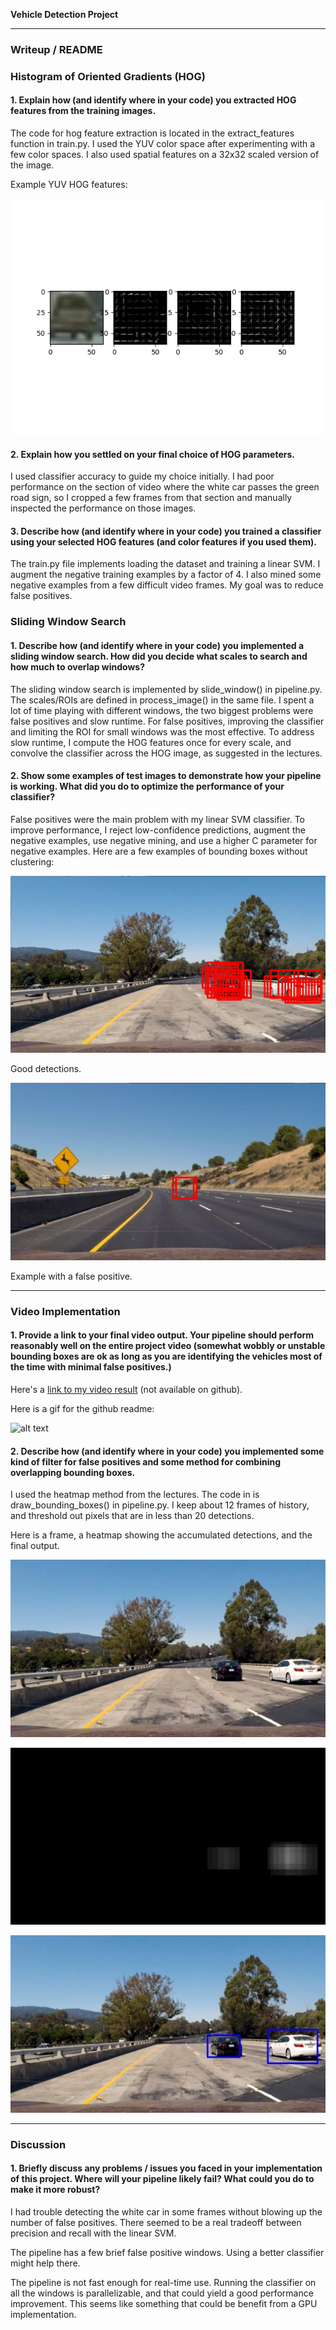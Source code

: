 

**Vehicle Detection Project**

[//]: # (Image References)
[image1]: ./output_images/hog.png
[image2]: ./output_images/detections3.jpg
[image3]: ./output_video.gif
[image4]: ./output_images/detections5.jpg

[image5]: ./output_images/original1000.jpg
[image6]: ./output_images/heatmap1000.jpg
[image7]: ./output_images/final1000.jpg

---
### Writeup / README

### Histogram of Oriented Gradients (HOG)

#### 1. Explain how (and identify where in your code) you extracted HOG features from the training images.

The code for hog feature extraction is located in the extract_features function in train.py. I used the YUV color space after experimenting with a few color spaces. I also used spatial features on a 32x32 scaled version of the image.

Example YUV HOG features:

![alt text][image1]


#### 2. Explain how you settled on your final choice of HOG parameters.

I used classifier accuracy to guide my choice initially. I had poor performance on the section of video where the white car passes the green road sign, so I cropped a few frames from that section and manually inspected the performance on those images.

#### 3. Describe how (and identify where in your code) you trained a classifier using your selected HOG features (and color features if you used them).

The train.py file implements loading the dataset and training a linear SVM. I augment the negative training examples by a factor of 4. I also mined some negative examples from a few difficult video frames. My goal was to reduce false positives.

### Sliding Window Search

#### 1. Describe how (and identify where in your code) you implemented a sliding window search.  How did you decide what scales to search and how much to overlap windows?

The sliding window search is implemented by slide_window() in pipeline.py. The scales/ROIs are defined in process_image() in the same file. I spent a lot of time playing with different windows, the two biggest problems were false positives and slow runtime. For false positives, improving the classifier and limiting the ROI for small windows was the most effective. To address slow runtime, I compute the HOG features once for every scale, and convolve the classifier across the HOG image, as suggested in the lectures.

#### 2. Show some examples of test images to demonstrate how your pipeline is working.  What did you do to optimize the performance of your classifier?

False positives were the main problem with my linear SVM classifier. To improve performance, I reject low-confidence predictions, augment the negative examples, use negative mining, and use a higher C parameter for negative examples. Here are a few examples of bounding boxes without clustering:

![alt text][image2]

Good detections.

![alt text][image4]

Example with a false positive.


---

### Video Implementation

#### 1. Provide a link to your final video output.  Your pipeline should perform reasonably well on the entire project video (somewhat wobbly or unstable bounding boxes are ok as long as you are identifying the vehicles most of the time with minimal false positives.)

Here's a [link to my video result](./output_video.mp4) (not available on github).

Here is a gif for the github readme:

![alt text][image3]

#### 2. Describe how (and identify where in your code) you implemented some kind of filter for false positives and some method for combining overlapping bounding boxes.

I used the heatmap method from the lectures. The code in is draw_bounding_boxes() in pipeline.py. I keep about 12 frames of history, and threshold out pixels that are in less than 20 detections.

Here is a frame, a heatmap showing the accumulated detections, and the final output.

![alt text][image5]

![alt text][image6]

![alt text][image7]

---

### Discussion

#### 1. Briefly discuss any problems / issues you faced in your implementation of this project.  Where will your pipeline likely fail?  What could you do to make it more robust?

I had trouble detecting the white car in some frames without blowing up the number of false positives. There seemed to be a real tradeoff between precision and recall with the linear SVM.

The pipeline has a few brief false positive windows. Using a better classifier might help there.

The pipeline is not fast enough for real-time use. Running the classifier on all the windows is parallelizable, and that could yield a good performance improvement. This seems like something that could be benefit from a GPU implementation.

